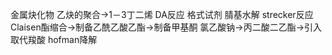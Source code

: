 金属炔化物
乙炔的聚合->1－3丁二烯
DA反应
格式试剂
腈基水解
strecker反应
Claisen酯缩合->制备乙酰乙酸乙酯->制备甲基酮
氯乙酸钠->丙二酸二乙酯->引入取代羧酸
hofman降解